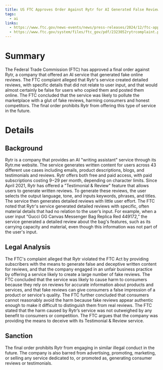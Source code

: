 ```yaml
---
title: US FTC Approves Order Against Rytr for AI Generated False Reviews
tags:
  - ai
links:
  - https://www.ftc.gov/news-events/news/press-releases/2024/12/ftc-approves-final-order-against-rytr-seller-ai-testimonial-review-service-providing-subscribers
  - https://www.ftc.gov/system/files/ftc_gov/pdf/2323052rytrcomplaint.pdf
---
```

# Summary

The Federal Trade Commission (FTC) has approved a final order against Rytr, a company that offered an AI service that generated fake online reviews. The FTC complaint alleged that Rytr's service created detailed reviews, with specific details that did not relate to user input, and that would almost certainly be false for users who copied them and posted them online. The FTC concluded that the service was likely to pollute the marketplace with a glut of fake reviews, harming consumers and honest competitors. The final order prohibits Rytr from offering this type of service in the future.

# Details

## Background

Rytr is a company that provides an AI "writing assistant" service through its Rytr.me website. The service generates written content for users across 43 different use cases including emails, product descriptions, blogs, and testimonials and reviews. Rytr offers both free and paid access, with paid subscriptions costing $9-$29 per month, depending on character limits. Since April 2021, Rytr has offered a "Testimonial & Review" feature that allows users to generate written reviews. To generate these reviews, the user selects the output language, tone, and inputs keywords, phrases, and titles. The service then generates detailed reviews with little user effort. The FTC noted that Rytr's service generated detailed reviews with specific, often material details that had no relation to the user’s input. For example, when a user input “Gucci GG Canvas Messenger Bag Replica Red 449172,” the service generated a detailed review about the bag's features, such as its carrying capacity and material, even though this information was not part of the user's input.

## Legal Analysis

The FTC's complaint alleged that Rytr violated the FTC Act by providing subscribers with the means to generate false and deceptive written content for reviews, and that the company engaged in an unfair business practice by offering a service likely to create a large number of fake reviews. The FTC concluded that the service was likely to cause harm to consumers because they rely on reviews for accurate information about products and services, and that fake reviews can give consumers a false impression of a product or service's quality. The FTC further concluded that consumers cannot reasonably avoid the harm because fake reviews appear authentic enough to make it difficult to distinguish them from real reviews. The FTC stated that the harm caused by Rytr’s service was not outweighed by any benefit to consumers or competition. The FTC argues that the company was providing the means to deceive with its Testimonial & Review service.

## Sanction

The final order prohibits Rytr from engaging in similar illegal conduct in the future. The company is also barred from advertising, promoting, marketing, or selling any service dedicated to, or promoted as, generating consumer reviews or testimonials.